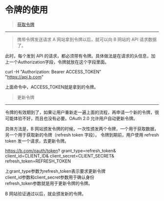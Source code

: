 令牌的使用
===========

> [获取令牌](https://github.com/zhangdberic/doc/blob/master/springcloud/oauth2/%E7%90%86%E8%AE%BA%E6%96%87%E6%A1%A3/%E5%9B%9B%E7%A7%8D%E6%8E%88%E6%9D%83%E6%A8%A1%E5%BC%8F.md)  
----------

> 携带令牌发送请求
A 网站拿到令牌以后，就可以向 B 网站的 API 请求数据了。

此时，每个发到 API 的请求，都必须带有令牌。具体做法是在请求的头信息，加上一个Authorization字段，令牌就放在这个字段里面。

curl -H "Authorization: Bearer ACCESS_TOKEN" \
"https://api.b.com"

上面命令中，ACCESS_TOKEN就是拿到的令牌。

> 更新令牌  
----------

令牌的有效期到了，如果让用户重新走一遍上面的流程，再申请一个新的令牌，很可能体验不好，而且也没有必要。OAuth 2.0 允许用户自动更新令牌。

具体方法是，B 网站颁发令牌的时候，一次性颁发两个令牌，一个用于获取数据，另一个用于获取新的令牌（refresh token 字段）。
令牌到期前，用户使用 refresh token 发一个请求，去更新令牌。

https://b.com/oauth/token?
  grant_type=refresh_token&
  client_id=CLIENT_ID&
  client_secret=CLIENT_SECRET&
  refresh_token=REFRESH_TOKEN

上grant_type参数为refresh_token表示要求更新令牌  
client_id参数和client_secret参数用于确认身份  
refresh_token参数就是用于更新令牌的令牌。

B 网站验证通过以后，就会颁发新的令牌。






